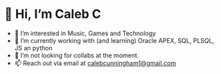 # 👋 Hi, I’m Caleb C
- 👀 I’m interested in Music, Games and Technology
- 🌱 I’m currently working with (and learning) Oracle APEX, SQL, PLSQL, JS an python
- 💞️ I’m not looking for collabs at the moment.
- 📫 Reach out via email at calebcunningham1@gmail.com

<!---
calcun/calcun is a ✨ special ✨ repository because its `README.md` (this file) appears on your GitHub profile.
You can click the Preview link to take a look at your changes.
--->
